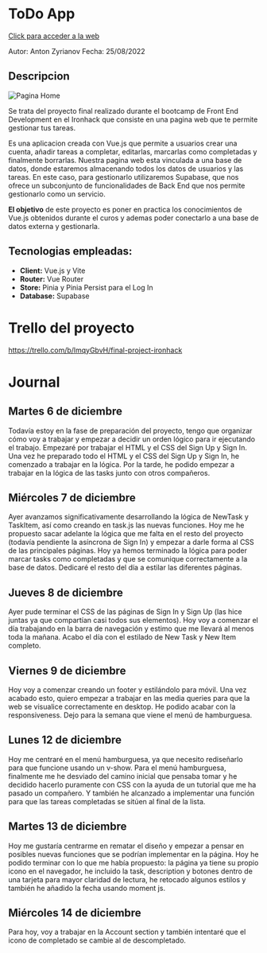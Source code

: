 # [](https://github.com/zantonz/final-project/blob/master/README.md)ToDo App

[Click para acceder a la web](https://todo-zantonz.vercel.app/)

Autor: Anton Zyrianov
Fecha: 25/08/2022

## Descripcion

![Pagina Home](https://i.postimg.cc/m2rV83dV/Captura-de-pantalla-2022-08-25-a-las-10-38-46.png)

Se trata del proyecto final realizado durante el bootcamp de Front End Development en el Ironhack que consiste en una pagina web que te permite gestionar tus tareas.

Es una aplicacion creada con Vue.js que permite a usuarios crear una cuenta, añadir tareas a completar, editarlas, marcarlas como completadas y finalmente borrarlas. Nuestra pagina web esta vinculada a una base de datos, donde estaremos almacenando todos los datos de usuarios y las tareas. En este caso, para gestionarlo utilizaremos Supabase, que nos ofrece un subconjunto de funcionalidades de Back End que nos permite gestionarlo como un servicio.

**El objetivo** de este proyecto es poner en practica los conocimientos de Vue.js obtenidos durante el curos y ademas poder conectarlo a una base de datos externa y gestionarla.

## Tecnologias empleadas:

- **Client:** Vue.js y Vite
- **Router:** Vue Router
- **Store:** Pinia y Pinia Persist para el Log In
- **Database:** Supabase

# Trello del proyecto

https://trello.com/b/lmqyGbvH/final-project-ironhack

# Journal

## Martes 6 de diciembre

Todavía estoy en la fase de preparación del proyecto, tengo que organizar cómo voy a trabajar y empezar a decidir un orden lógico para ir ejecutando el trabajo. Empezaré por trabajar el HTML y el CSS del Sign Up y Sign In. Una vez he preparado todo el HTML y el CSS del Sign Up y Sign In, he comenzado a trabajar en la lógica. Por la tarde, he podido empezar a trabajar en la lógica de las tasks junto con otros compañeros.

## Miércoles 7 de diciembre

Ayer avanzamos significativamente desarrollando la lógica de NewTask y TaskItem, así como creando en task.js las nuevas funciones. Hoy me he propuesto sacar adelante la lógica que me falta en el resto del proyecto (todavía pendiente la asíncrona de Sign In) y empezar a darle forma al CSS de las principales páginas. Hoy ya hemos terminado la lógica para poder marcar tasks como completadas y que se comunique correctamente a la base de datos. Dedicaré el resto del día a estilar las diferentes páginas.

## Jueves 8 de diciembre

Ayer pude terminar el CSS de las páginas de Sign In y Sign Up (las hice juntas ya que compartían casi todos sus elementos). Hoy voy a comenzar el día trabajando en la barra de navegación y estimo que me llevará al menos toda la mañana. Acabo el día con el estilado de New Task y New Item completo.

## Viernes 9 de diciembre

Hoy voy a comenzar creando un footer y estilándolo para móvil. Una vez acabado esto, quiero empezar a trabajar en las media queries para que la web se visualice correctamente en desktop. He podido acabar con la responsiveness. Dejo para la semana que viene el menú de hamburguesa.

## Lunes 12 de diciembre

Hoy me centraré en el menú hamburguesa, ya que necesito rediseñarlo para que funcione usando un v-show.
Para el menú hamburguesa, finalmente me he desviado del camino inicial que pensaba tomar y he decidido hacerlo puramente con CSS con la ayuda de un tutorial que me ha pasado un compañero.
Y también he alcanzado a implementar una función para que las tareas completadas se sitúen al final de la lista.

## Martes 13 de diciembre

Hoy me gustaría centrarme en rematar el diseño y empezar a pensar en posibles nuevas funciones que se podrían implementar en la página. Hoy he podido terminar con lo que me había propuesto: la página ya tiene su propio icono en el navegador, he incluido la task, description y botones dentro de una tarjeta para mayor claridad de lectura, he retocado algunos estilos y también he añadido la fecha usando moment js.

## Miércoles 14 de diciembre

Para hoy, voy a trabajar en la Account section y también intentaré que el icono de completado se cambie al de descompletado.
